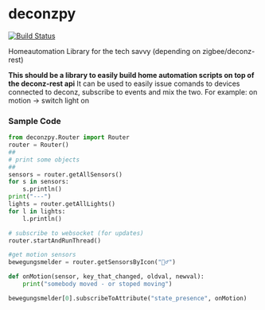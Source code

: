 # deconzpy
[![Build Status](https://travis-ci.org/balu-/deconzpy.svg?branch=master)](https://travis-ci.org/balu-/deconzpy)

Homeautomation Library for the tech savvy (depending on zigbee/deconz-rest)

__This should be a library to easily build home automation scripts on top of the deconz-rest api__
It can be used to easily issue comands to devices connected to deconz, subscribe to events and mix the two.
For example: on motion -> switch light on

### Sample Code

```python
from deconzpy.Router import Router
router = Router()
##
# print some objects
##
sensors = router.getAllSensors()
for s in sensors:
    s.println()
print("---")
lights = router.getAllLights()
for l in lights:
    l.println()

# subscribe to websocket (for updates)
router.startAndRunThread()

#get motion sensors
bewegungsmelder = router.getSensorsByIcon("🏃‍♂️")

def onMotion(sensor, key_that_changed, oldval, newval):
	print("somebody moved - or stoped moving")

bewegungsmelder[0].subscribeToAttribute("state_presence", onMotion)
```
